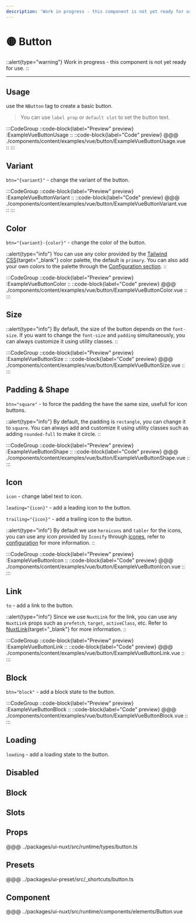 ```yaml
---
description: 'Work in progress - this component is not yet ready for use.'
---
```


# 🟡 Button

::alert{type="warning"}
Work in progress - this component is not yet ready for use.
::

---

## Usage

use the `NButton` tag to create a basic button.

>You can use `label prop` or `default slot` to set the button text.

:::CodeGroup
  ::code-block{label="Preview" preview}
    :ExampleVueButtonUsage
  ::
  ::code-block{label="Code" preview}
@@@ ./components/content/examples/vue/button/ExampleVueButtonUsage.vue
  ::
:::

## Variant

`btn="{variant}"` - change the variant of the button.

:::CodeGroup
  ::code-block{label="Preview" preview}
    :ExampleVueButtonVariant
  ::
  ::code-block{label="Code" preview}
@@@ ./components/content/examples/vue/button/ExampleVueButtonVariant.vue
  ::
:::

## Color

`btn="{variant}-{color}"` - change the color of the button.

::alert{type="info"}
You can use any color provided by the [Tailwind CSS](https://tailwindcss.com/docs/customizing-colors){target="_blank"} color palette, the default is `primary`. You can also add your own colors to the palette through the [Configuration section](/guide/getting-started/configuration).
::

:::CodeGroup
  ::code-block{label="Preview" preview}
    :ExampleVueButtonColor
  ::
  ::code-block{label="Code" preview}
@@@ ./components/content/examples/vue/button/ExampleVueButtonColor.vue
  ::
:::

## Size

::alert{type="info"}
By default, the size of the button depends on the `font-size`. If you want to change the `font-size` and `padding` simultaneously, you can always customize it using utility classes.
::

:::CodeGroup
  ::code-block{label="Preview" preview}
    :ExampleVueButtonSize
  ::
  ::code-block{label="Code" preview}
@@@ ./components/content/examples/vue/button/ExampleVueButtonSize.vue
  ::
:::

## Padding & Shape

`btn="square"` - to force the padding the have the same size, usefull for icon buttons.

::alert{type="info"}
By default, the padding is `rectangle`, you can change it to `square`. You can always add and customize it using utility classes such as adding `rounded-full` to make it circle.
::

:::CodeGroup
  ::code-block{label="Preview" preview}
    :ExampleVueButtonShape
  ::
  ::code-block{label="Code" preview}
@@@ ./components/content/examples/vue/button/ExampleVueButtonShape.vue
  ::
:::

## Icon

`icon` - change label text to icon.

`leading="{icon}"` - add a leading icon to the button.

`trailing="{icon}"` - add a trailing icon to the button.


::alert{type="info"}
By default we use `heroicons` and `tabler` for the icons, you can use any icon provided by `Iconify` through [icones](https://icones.js.org/), refer to [configuration](/guide/getting-started/configuration) for more information.
::

:::CodeGroup
  ::code-block{label="Preview" preview}
    :ExampleVueButtonIcon
  ::
  ::code-block{label="Code" preview}
@@@ ./components/content/examples/vue/button/ExampleVueButtonIcon.vue
  ::
:::

## Link

`to` - add a link to the button. 

::alert{type="info"}
Since we use `NuxtLink` for the link, you can use any `NuxtLink` props such as `prefetch`, `target`, `activeClass`, etc. Refer to [NuxtLink](https://nuxt.com/docs/api/components/nuxt-link#props){target="_blank"} for more information.
::

:::CodeGroup
  ::code-block{label="Preview" preview}
    :ExampleVueButtonLink
  ::
  ::code-block{label="Code" preview}
@@@ ./components/content/examples/vue/button/ExampleVueButtonLink.vue
  ::
:::


## Block

`btn="block"` - add a block state to the button.

:::CodeGroup
  ::code-block{label="Preview" preview}
    :ExampleVueButtonBlock
  ::
  ::code-block{label="Code" preview}
@@@ ./components/content/examples/vue/button/ExampleVueButtonBlock.vue
  ::
:::



## Loading

`loading` - add a loading state to the button.

## Disabled

## Block

## Slots

## Props
@@@ ../packages/ui-nuxt/src/runtime/types/button.ts

## Presets
@@@ ../packages/ui-preset/src/_shortcuts/button.ts

## Component
@@@ ../packages/ui-nuxt/src/runtime/components/elements/Button.vue
